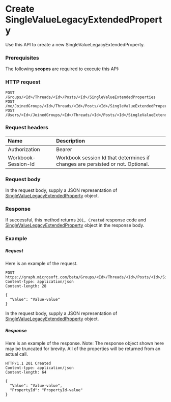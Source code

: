 # Create SingleValueLegacyExtendedProperty

Use this API to create a new SingleValueLegacyExtendedProperty.
### Prerequisites
The following **scopes** are required to execute this API: 
### HTTP request
<!-- { "blockType": "ignored" } -->
```http
POST /Groups/<Id>/Threads/<Id>/Posts/<Id>/SingleValueExtendedProperties
POST /me/JoinedGroups/<Id>/Threads/<Id>/Posts/<Id>/SingleValueExtendedProperties
POST /Users/<Id>/JoinedGroups/<Id>/Threads/<Id>/Posts/<Id>/SingleValueExtendedProperties

```
### Request headers
| Name       | Description|
|:---------------|:----------|
| Authorization  | Bearer <code>|
| Workbook-Session-Id  | Workbook session Id that determines if changes are persisted or not. Optional.|

### Request body
In the request body, supply a JSON representation of [SingleValueLegacyExtendedProperty](../resources/singlevaluelegacyextendedproperty.md) object.


### Response
If successful, this method returns `201, Created` response code and [SingleValueLegacyExtendedProperty](../resources/singlevaluelegacyextendedproperty.md) object in the response body.

### Example
##### Request
Here is an example of the request.
<!-- {
  "blockType": "request",
  "name": "create_singlevaluelegacyextendedproperty_from_post"
}-->
```http
POST https://graph.microsoft.com/beta/Groups/<Id>/Threads/<Id>/Posts/<Id>/SingleValueExtendedProperties
Content-type: application/json
Content-length: 28

{
  "Value": "Value-value"
}
```
In the request body, supply a JSON representation of [SingleValueLegacyExtendedProperty](../resources/singlevaluelegacyextendedproperty.md) object.
##### Response
Here is an example of the response. Note: The response object shown here may be truncated for brevity. All of the properties will be returned from an actual call.
<!-- {
  "blockType": "response",
  "truncated": true,
  "@odata.type": "microsoft.graph.SingleValueLegacyExtendedProperty"
} -->
```http
HTTP/1.1 201 Created
Content-type: application/json
Content-length: 64

{
  "Value": "Value-value",
  "PropertyId": "PropertyId-value"
}
```

<!-- uuid: 8fcb5dbc-d5aa-4681-8e31-b001d5168d79
2015-10-25 14:57:30 UTC -->
<!-- {
  "type": "#page.annotation",
  "description": "Create SingleValueLegacyExtendedProperty",
  "keywords": "",
  "section": "documentation",
  "tocPath": ""
}-->